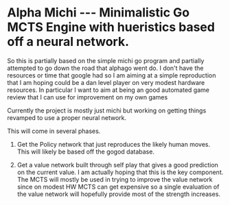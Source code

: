 Alpha Michi --- Minimalistic Go MCTS Engine with hueristics based off a neural network.
=====================================

So this is partially based on the simple michi go program
and partially attempted to go down the road that alphago went do. I don't have the resources or time
that google had so I am aiming at a simple reproduction that I am hoping could be a dan
level player on very modest hardware resources. In particular I want to aim at
being an good automated game review that I can use for improvement on my own games

Currently the project is mostly just michi but working on getting things revamped to use a proper neural network.

This will come in several phases.

1. Get the Policy network that just reproduces the likely human moves. This will likely be based off the gogod database.

2. Get a value network built through self play that gives a good prediction on the current value. I am actually hoping that this is the key
component. The MCTS will mostly be used in trying to improve the value network since on modest HW MCTS can get expensive so a single evaluation of the value network will
hopefully provide most of the strength increases.


